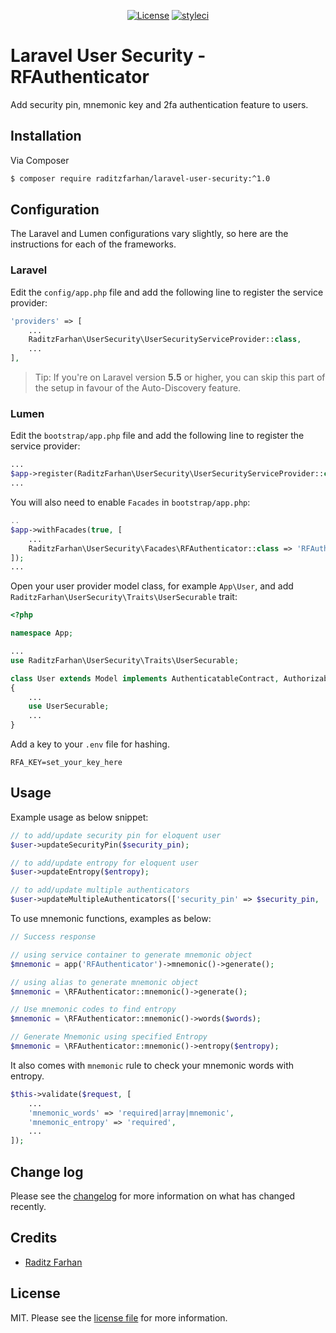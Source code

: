 <p align="center">   
    <a href="https://github.com/raditzfarhan/laravel-user-security"><img src="https://img.shields.io/badge/License-MIT-yellow.svg?style=flat-square" alt="License"></a>
    <a href="https://github.com/raditzfarhan/laravel-user-security"><img src="https://github.styleci.io/repos/7548986/shield?style=square" alt="styleci"></img></a>
</p>

# Laravel User Security - RFAuthenticator

Add security pin, mnemonic key and 2fa authentication feature to users.

## Installation

Via Composer

``` bash
$ composer require raditzfarhan/laravel-user-security:^1.0
```

## Configuration

The Laravel and Lumen configurations vary slightly, so here are the instructions for each of the frameworks.

### Laravel

Edit the `config/app.php` file and add the following line to register the service provider:

```php
'providers' => [
    ...
    RaditzFarhan\UserSecurity\UserSecurityServiceProvider::class,
    ...
],
```

> Tip: If you're on Laravel version **5.5** or higher, you can skip this part of the setup in favour of the Auto-Discovery feature.

### Lumen

Edit the `bootstrap/app.php` file and add the following line to register the service provider:

```php
...
$app->register(RaditzFarhan\UserSecurity\UserSecurityServiceProvider::class);
...
```

You will also need to enable `Facades`  in `bootstrap/app.php`:

```php
..
$app->withFacades(true, [
    ...
    RaditzFarhan\UserSecurity\Facades\RFAuthenticator::class => 'RFAuthenticator'
]);
...
```

Open your user provider model class, for example `App\User`, and add `RaditzFarhan\UserSecurity\Traits\UserSecurable` trait:

```php
<?php

namespace App;

...
use RaditzFarhan\UserSecurity\Traits\UserSecurable;

class User extends Model implements AuthenticatableContract, AuthorizableContract
{
    ...
    use UserSecurable;
    ...
}
```

Add a key to your `.env` file for hashing.
```
RFA_KEY=set_your_key_here
```

## Usage

Example usage as below snippet:

```php
// to add/update security pin for eloquent user
$user->updateSecurityPin($security_pin);

// to add/update entropy for eloquent user
$user->updateEntropy($entropy);

// to add/update multiple authenticators
$user->updateMultipleAuthenticators(['security_pin' => $security_pin, 'mnemonic_entropy' => $entropy]);
```

To use mnemonic functions, examples as below:

```php
// Success response

// using service container to generate mnemonic object
$mnemonic = app('RFAuthenticator')->mnemonic()->generate();

// using alias to generate mnemonic object
$mnemonic = \RFAuthenticator::mnemonic()->generate();

// Use mnemonic codes to find entropy
$mnemonic = \RFAuthenticator::mnemonic()->words($words);

// Generate Mnemonic using specified Entropy
$mnemonic = \RFAuthenticator::mnemonic()->entropy($entropy);
```

It also comes with `mnemonic` rule to check your mnemonic words with entropy.

```php
$this->validate($request, [
    ...
    'mnemonic_words' => 'required|array|mnemonic',
    'mnemonic_entropy' => 'required',
    ...
]);
```

## Change log

Please see the [changelog](CHANGELOG.md) for more information on what has changed recently.

## Credits

- [Raditz Farhan](https://github.com/raditzfarhan)

## License

MIT. Please see the [license file](LICENSE) for more information.